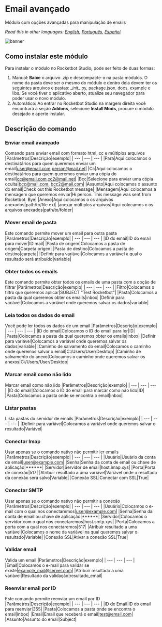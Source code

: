 



# Email avançado
  
Módulo com opções avançadas para manipulação de emails  

*Read this in other languages: [English](Manual_emailAdvanced.md), [Português](Manual_emailAdvanced.pr.md), [Español](Manual_emailAdvanced.es.md)*
  
![banner](imgs/Banner_emailAdvanced.png)
## Como instalar este módulo
  
Para instalar o módulo no Rocketbot Studio, pode ser feito de duas formas:
1. Manual: __Baixe__ o arquivo .zip e descompacte-o na pasta módulos. O nome da pasta deve ser o mesmo do módulo e dentro dela devem ter os seguintes arquivos e pastas: \__init__.py, package.json, docs, example e libs. Se você tiver o aplicativo aberto, atualize seu navegador para poder usar o novo módulo.
2. Automático: Ao entrar no Rocketbot Studio na margem direita você encontrará a seção **Addons**, selecione **Install Mods**, procure o módulo desejado e aperte instalar.  


## Descrição do comando

### Enviar email avançado
  
Comando para enviar email com formato html, cc e múltiplos arquivos
|Parâmetros|Descrição|exemplo|
| --- | --- | --- |
|Para|Aqui colocamos o destinatários para quem queremos enviar um email|user@email.com,person@mail.net|
|Cc|Aqui colocamos o destinatários para quem queremos enviar uma cópia do email|cc@email.com,cc2@mail.net|
|Bcc|Selecione para enviar uma cópia oculta|bcc@mail.com, bcc2@mail.com|
|Assunto|Aqui colocamos o assunto do email|Check out this Rocketbot message|
|Mensagem|Aqui colocamos a mensagem que queremos enviar|Hi person. This message was sent from Rocketbot. Bye|
|Anexo|Aqui colocamos o os arquivos anexados|path/to/file.ext|
|anexar múltiplos arquivos|Aqui colocamos o os arquivos anexados|path/to/folder|

### Mover email de pasta
  
Este comando permite mover um email para outra pasta
|Parâmetros|Descrição|exemplo|
| --- | --- | --- |
|ID do email|ID do email para mover|ID mail|
|Pasta de origem|Colocamos a pasta de origem|Carpeta origen|
|Pasta de destino|Colocamos a pasta de destino|carpeta|
|Definir para variável|Colocamos a variável à qual o resultado será atribuído|variable|

### Obter todos os emails
  
Este comando permite obter todos os emails de uma pasta com a opção de filtrar
|Parâmetros|Descrição|exemplo|
| --- | --- | --- |
|Filtro|Colocamos o filtro que queremos aplicar|SUBJECT "Test Rocketbot"|
|Pasta|Colocamos a pasta da qual queremos obter os emails|inbox|
|Definir para variável|Colocamos a variável onde queremos salvar os dados|variable|

### Leia todos os dados do email
  
Você pode ler todos os dados de um email
|Parâmetros|Descrição|exemplo|
| --- | --- | --- |
|ID do email|Colocamos o ID do email para ler|ID|
|Pasta|Colocamos a pasta da qual queremos obter os emails|inbox|
|Definir para variável|Colocamos a variável onde queremos salvar os dados|variable|
|Caminho de salvamento do email|Colocamos o caminho onde queremos salvar o email|C:/Users/User/Desktop|
|Caminho de salvamento do anexo|Colocamos o caminho onde queremos salvar os anexos|C:/Users/User/Desktop|

### Marcar email como não lido
  
Marcar email como não lido
|Parâmetros|Descrição|exemplo|
| --- | --- | --- |
|ID do email|Colocamos o ID do email para marcar como não lido|ID|
|Pasta|Colocamos a pasta onde se encontra o email|inbox|

### Listar pastas
  
Lista pastas do servidor de emails
|Parâmetros|Descrição|exemplo|
| --- | --- | --- |
|Definir para variável|Colocamos a variável onde queremos salvar o resultado|Variável|

### Conectar Imap
  
Usar apenas se o comando nativo não permitir ler emails
|Parâmetros|Descrição|exemplo|
| --- | --- | --- |
|Usuário|Usuário da conta de email|user@example.com|
|Senha|Senha da conta de email ou chave de aplicação|******|
|Servidor|Servidor de email|host.imap.xys|
|Porta|Porta de conexão|517|
|Atribuir resultado a uma variável|Variável onde o resultado da conexão será salvo|Variable|
|Conexão SSL|Conectar com SSL|True|

### Conectar SMTP
  
Usar apenas se o comando nativo não permitir a conexão
|Parâmetros|Descrição|exemplo|
| --- | --- | --- |
|Usuário|Colocamos o e-mail com o qual nos conectaremos|user@example.com|
|Senha|Senha da conta de email ou chave de aplicação|******|
|Servidor|Colocamos o servidor com o qual nos conectaremos|host.smtp.xys|
|Porta|Colocamos a porta com a qual nos conectaremos|517|
|Atribuir resultado a uma variável|Colocamos o nome da variável na qual queremos salvar o resultado|Variable|
|Conexão SSL|Ativar a conexão SSL|True|

### Validar email
  
Valida um email
|Parâmetros|Descrição|exemplo|
| --- | --- | --- |
|Email|Colocamos o e-mail para validar se existe|example_mail@server.com|
|Atribuir resultado a uma variável|Resultado da validação|resultado_email|

### Reenviar email por ID
  
Este comando permite reenviar um email por ID
|Parâmetros|Descrição|exemplo|
| --- | --- | --- |
|ID do Email|ID do email para reenviar|355|
|Pasta|Colocamos a pasta onde se encontra o email|inbox|
|Email|Email que receberá o email|test@email.com|
|Assunto|Assunto do email|Subject|
